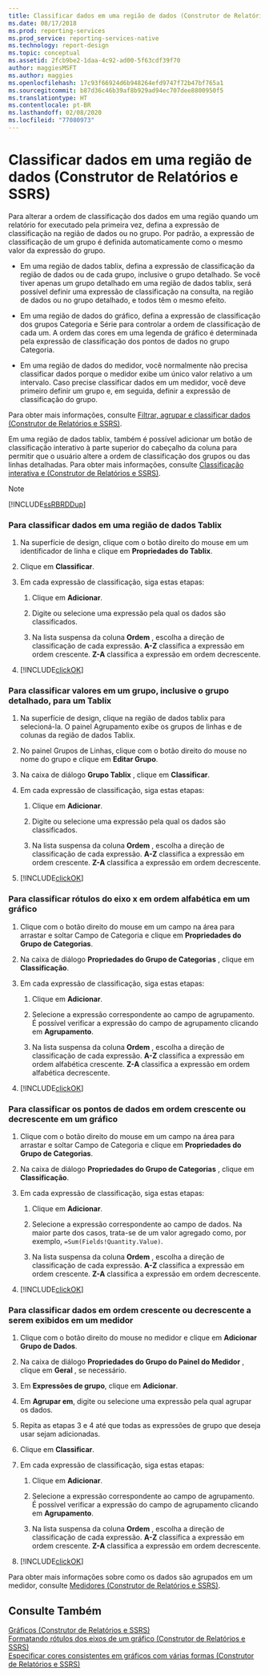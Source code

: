 ```yaml
---
title: Classificar dados em uma região de dados (Construtor de Relatórios) | Microsoft Docs
ms.date: 08/17/2018
ms.prod: reporting-services
ms.prod_service: reporting-services-native
ms.technology: report-design
ms.topic: conceptual
ms.assetid: 2fcb9be2-1daa-4c92-ad00-5f63cdf39f70
author: maggiesMSFT
ms.author: maggies
ms.openlocfilehash: 17c93f66924d6b948264efd9747f72b47bf765a1
ms.sourcegitcommit: b87d36c46b39af8b929ad94ec707dee8800950f5
ms.translationtype: HT
ms.contentlocale: pt-BR
ms.lasthandoff: 02/08/2020
ms.locfileid: "77080973"
---
```

# <a name="sort-data-in-a-data-region-report-builder-and-ssrs"></a>Classificar dados em uma região de dados (Construtor de Relatórios e SSRS)
  Para alterar a ordem de classificação dos dados em uma região quando um relatório for executado pela primeira vez, defina a expressão de classificação na região de dados ou no grupo. Por padrão, a expressão de classificação de um grupo é definida automaticamente como o mesmo valor da expressão do grupo.  
  
-   Em uma região de dados tablix, defina a expressão de classificação da região de dados ou de cada grupo, inclusive o grupo detalhado. Se você tiver apenas um grupo detalhado em uma região de dados tablix, será possível definir uma expressão de classificação na consulta, na região de dados ou no grupo detalhado, e todos têm o mesmo efeito.  
  
-   Em uma região de dados do gráfico, defina a expressão de classificação dos grupos Categoria e Série para controlar a ordem de classificação de cada um. A ordem das cores em uma legenda de gráfico é determinada pela expressão de classificação dos pontos de dados no grupo Categoria.  
  
-   Em uma região de dados do medidor, você normalmente não precisa classificar dados porque o medidor exibe um único valor relativo a um intervalo. Caso precise classificar dados em um medidor, você deve primeiro definir um grupo e, em seguida, definir a expressão de classificação do grupo.  
  
 Para obter mais informações, consulte [Filtrar, agrupar e classificar dados &#40;Construtor de Relatórios e SSRS&#41;](../../reporting-services/report-design/filter-group-and-sort-data-report-builder-and-ssrs.md).  
  
 Em uma região de dados tablix, também é possível adicionar um botão de classificação interativo à parte superior do cabeçalho da coluna para permitir que o usuário altere a ordem de classificação dos grupos ou das linhas detalhadas. Para obter mais informações, consulte [Classificação interativa e &#40;Construtor de Relatórios e SSRS&#41;](../../reporting-services/report-design/interactive-sort-report-builder-and-ssrs.md).  
  
> [!NOTE]  
>  [!INCLUDE[ssRBRDDup](../../includes/ssrbrddup-md.md)]  
  
### <a name="to-sort-data-in-a-tablix-data-region"></a>Para classificar dados em uma região de dados Tablix  
  
1.  Na superfície de design, clique com o botão direito do mouse em um identificador de linha e clique em **Propriedades do Tablix**.  
  
2.  Clique em **Classificar**.  
  
3.  Em cada expressão de classificação, siga estas etapas:  
  
    1.  Clique em **Adicionar**.  
  
    2.  Digite ou selecione uma expressão pela qual os dados são classificados.  
  
    3.  Na lista suspensa da coluna **Ordem** , escolha a direção de classificação de cada expressão. **A-Z** classifica a expressão em ordem crescente. **Z-A** classifica a expressão em ordem decrescente.  
  
4.  [!INCLUDE[clickOK](../../includes/clickok-md.md)]  
  
### <a name="to-sort-values-in-a-group-including-the-details-group-for-a-tablix"></a>Para classificar valores em um grupo, inclusive o grupo detalhado, para um Tablix  
  
1.  Na superfície de design, clique na região de dados tablix para selecioná-la. O painel Agrupamento exibe os grupos de linhas e de colunas da região de dados Tablix.  
  
2.  No painel Grupos de Linhas, clique com o botão direito do mouse no nome do grupo e clique em **Editar Grupo**.  
  
3.  Na caixa de diálogo **Grupo Tablix** , clique em **Classificar**.  
  
4.  Em cada expressão de classificação, siga estas etapas:  
  
    1.  Clique em **Adicionar**.  
  
    2.  Digite ou selecione uma expressão pela qual os dados são classificados.  
  
    3.  Na lista suspensa da coluna **Ordem** , escolha a direção de classificação de cada expressão. **A-Z** classifica a expressão em ordem crescente. **Z-A** classifica a expressão em ordem decrescente.  
  
5.  [!INCLUDE[clickOK](../../includes/clickok-md.md)]  
  
### <a name="to-sort-x-axis-labels-in-alphabetical-order-on-a-chart"></a>Para classificar rótulos do eixo x em ordem alfabética em um gráfico  
  
1.  Clique com o botão direito do mouse em um campo na área para arrastar e soltar Campo de Categoria e clique em **Propriedades do Grupo de Categorias**.  
  
2.  Na caixa de diálogo **Propriedades do Grupo de Categorias** , clique em **Classificação**.  
  
3.  Em cada expressão de classificação, siga estas etapas:  
  
    1.  Clique em **Adicionar**.  
  
    2.  Selecione a expressão correspondente ao campo de agrupamento. É possível verificar a expressão do campo de agrupamento clicando em **Agrupamento**.  
  
    3.  Na lista suspensa da coluna **Ordem** , escolha a direção de classificação de cada expressão. **A-Z** classifica a expressão em ordem alfabética crescente. **Z-A** classifica a expressão em ordem alfabética decrescente.  
  
4.  [!INCLUDE[clickOK](../../includes/clickok-md.md)]  
  
### <a name="to-sort-the-data-points-in-ascending-or-descending-order-on-a-chart"></a>Para classificar os pontos de dados em ordem crescente ou decrescente em um gráfico  
  
1.  Clique com o botão direito do mouse em um campo na área para arrastar e soltar Campo de Categoria e clique em **Propriedades do Grupo de Categorias**.  
  
2.  Na caixa de diálogo **Propriedades do Grupo de Categorias** , clique em **Classificação**.  
  
3.  Em cada expressão de classificação, siga estas etapas:  
  
    1.  Clique em **Adicionar**.  
  
    2.  Selecione a expressão correspondente ao campo de dados. Na maior parte dos casos, trata-se de um valor agregado como, por exemplo, `=Sum(Fields!Quantity.Value)`.  
  
    3.  Na lista suspensa da coluna **Ordem** , escolha a direção de classificação de cada expressão. **A-Z** classifica a expressão em ordem crescente. **Z-A** classifica a expressão em ordem decrescente.  
  
4.  [!INCLUDE[clickOK](../../includes/clickok-md.md)]  
  
### <a name="to-sort-data-in-ascending-or-descending-order-for-display-on-a-gauge"></a>Para classificar dados em ordem crescente ou decrescente a serem exibidos em um medidor  
  
1.  Clique com o botão direito do mouse no medidor e clique em **Adicionar Grupo de Dados**.  
  
2.  Na caixa de diálogo **Propriedades do Grupo do Painel do Medidor** , clique em **Geral** , se necessário.  
  
3.  Em **Expressões de grupo**, clique em **Adicionar**.  
  
4.  Em **Agrupar em**, digite ou selecione uma expressão pela qual agrupar os dados.  
  
5.  Repita as etapas 3 e 4 até que todas as expressões de grupo que deseja usar sejam adicionadas.  
  
6.  Clique em **Classificar**.  
  
7.  Em cada expressão de classificação, siga estas etapas:  
  
    1.  Clique em **Adicionar**.  
  
    2.  Selecione a expressão correspondente ao campo de agrupamento. É possível verificar a expressão do campo de agrupamento clicando em **Agrupamento**.  
  
    3.  Na lista suspensa da coluna **Ordem** , escolha a direção de classificação de cada expressão. **A-Z** classifica a expressão em ordem crescente. **Z-A** classifica a expressão em ordem decrescente.  
  
8.  [!INCLUDE[clickOK](../../includes/clickok-md.md)]  
  
 Para obter mais informações sobre como os dados são agrupados em um medidor, consulte [Medidores &#40;Construtor de Relatórios e SSRS&#41;](../../reporting-services/report-design/gauges-report-builder-and-ssrs.md).  
  
## <a name="see-also"></a>Consulte Também  
 [Gráficos &#40;Construtor de Relatórios e SSRS&#41;](../../reporting-services/report-design/charts-report-builder-and-ssrs.md)   
 [Formatando rótulos dos eixos de um gráfico &#40;Construtor de Relatórios e SSRS&#41;](../../reporting-services/report-design/formatting-axis-labels-on-a-chart-report-builder-and-ssrs.md)   
 [Especificar cores consistentes em gráficos com várias formas &#40;Construtor de Relatórios e SSRS&#41;](../../reporting-services/report-design/specify-consistent-colors-across-multiple-shape-charts-report-builder-and-ssrs.md)  
  
  
